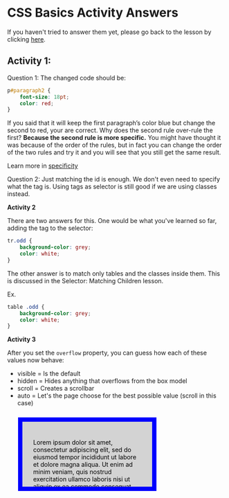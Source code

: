 # CSS Basics Activity Answers

If you haven't tried to answer them yet, please go back to the lesson by clicking [here](/modules/css/index.md).

## Activity 1:

Question 1:
The changed code should be:
```css
p#paragraph2 {
    font-size: 18pt;
    color: red;
}
```

If you said that it will keep the first paragraph’s color blue but change the second to red, your are correct. Why does the second rule over-rule the first? __Because the second rule is more specific.__ You might have thought it was because of the order of the rules, but in fact you can change the order of the two rules and try it and you will see that you still get the same result.

Learn more in [specificity](https://developer.mozilla.org/en-US/docs/Web/CSS/Specificity)

Question 2: Just matching the id is enough. We don't even need to specify what the tag is. Using tags as selector is still good if we are using classes instead.

__Activity 2__

There are two answers for this. One would be what you've learned so far, adding the tag to the selector:

```css
tr.odd {
    background-color: grey;
    color: white;
}
```

The other answer is to match only tables and the classes inside them. This is discussed in the Selector: Matching Children lesson.

Ex.

```css
table .odd {
    background-color: grey;
    color: white;
}
```

__Activity 3__

After you set the `overflow` property, you can guess how each of these values now behave:

- visible = Is the default
- hidden = Hides anything that overflows from the box model
- scroll = Creates a scrollbar 
- auto = Let's the page choose for the best possible value (scroll in this case)

<html>
    <head>
        <style>
            section {
                overflow: auto;
                width: 250px;
                color: black;
                background-color: lightgrey;
                padding: 25px;
                border: 10px solid blue;
                margin: 25px;
                height: 100px;
            }
        </style>
        </head>
        <body>
            <section>
                <p>Lorem ipsum dolor sit amet, consectetur adipiscing elit, sed do eiusmod tempor incididunt ut labore et dolore magna aliqua. Ut enim ad minim veniam, quis nostrud exercitation ullamco laboris nisi ut aliquip ex ea commodo consequat. Duis aute irure dolor in reprehenderit in voluptate velit esse cillum dolore eu fugiat nulla pariatur. Excepteur sint occaecat cupidatat non proident, sunt in culpa qui officia deserunt mollit anim id est laborum.
                </p>
            </section>
        </body>
</html>